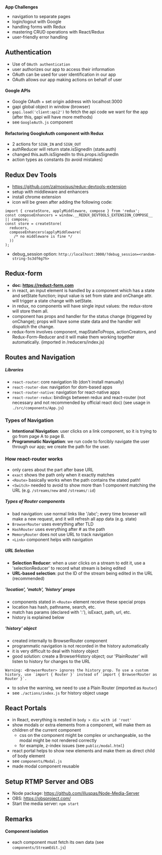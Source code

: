 **App Challenges**
- navigation to separate pages
- login/logout with Google
- handling forms with Redux
- mastering CRUD operations with React/Redux
- user-friendly error handling

## Authentication

- Use of `OAuth authentication`
- user authorizes our app to access their information
- OAuth can be used for user identification in our app
- OAuth allows our app making actions on behalf of user


#### Google APIs

- Google OAuth + set origin address with localhost:3000
- gapi global object in window (browser)
- `gapi.load('client:api2')` to fetch the api code we want for the app (after this, gapi will have more methods) 
- see `GoogleAuth.js` component


#### Refactoring GoogleAuth component with Redux

- 2 actions for `SIGN_IN` and `SIGN_OUT`
- authReducer will return state.isSignedIn (state.auth)
- changed this.auth.isSignedIn to this.props.isSignedIn
- action types as constants (to avoid mistakes)


## Redux Dev Tools
- https://github.com/zalmoxisus/redux-devtools-extension
- setup with middleware and enhancers
- install chrome extension
- icon will be green after adding the following code:
```
import { createStore, applyMiddleware, compose } from 'redux';
const composeEnhancers = window.__REDUX_DEVTOOLS_EXTENSION_COMPOSE__ || compose;
const store = createStore(
  reducers,
  composeEnhancers(applyMiddleware(
    /* no middleware is fine */
  ))
);
```
- debug_session option: `http://localhost:3000/?debug_session=<random-string-5s3df6g7h>`


## Redux-form
- **doc: https://reduct-form.com**
- in react, an input element is handled by a component which has a state and setState function; input value is set from state and onChange attr. will trigger a state change with setState.
- in redux, no components will have single input values: the redux-store will store them all.
- component has props and handler for the status change (triggered by onChange); props will have some state data and the handler will dispatch the change.
- redux-form involves component, mapStateToProps, actionCreators, and Redux-Form-Reducer and it will make them working together automatically. (imported in /reducers/index.js)


## Routes and Navigation

##### Libraries
- `react-router`: core navigation lib (don't install manually)
- `react-router-dom`: navigation for dom-based apps
- `react-router-native`: navigation for react-native apps
- `react-router-redux`: bindings between redux and react-router (not necessary and not recommended by official react doc)
(see usage in `./src/components/App.js`)

### Types of Navigation
- **Intentional Navigation**: user clicks on a link component, so it is trying to go from page A to page B.
- **Programmatic Navigation**: we run code to forcibly navigate the user through our app; we create the path for the user.

### How react-router works

- only cares about the part after base URL
- `exact` shows the path only when it exactly matches
- `<Route>` basically works when the path contains the stated path!
- `<Switch>` needed to avoid to show more than 1 component matching the URL (e.g. `/streams/new` and `/streams/:id`)

##### Types of Router components

- bad navigation: use normal links like '/abc'; every time browser will make a new request, and it will refresh all app data (e.g. state)
- `BrowserRouter` uses everything after TLD
- `HashRouter` uses everything after # as the path
- `MemoryRouter` does not use URL to track navigation
- `<Link>` component helps with navigation

##### URL Selection
- **Selection Reducer**: when a user clicks on a stream to edit it, use a 'selectionReducer' to record what stream is being edited
- **URL-based selection**: put the ID of the stream being edited in the URL (recommended)

##### 'location', 'match', 'history' props
- components stated in `<Route>` element receive these special props
- location has hash, pathname, search, etc.
- match has params (declared with ':'), isExact, path, url, etc. 
- history is explained below

##### 'history' object
- created internally to BrowserRouter component
- programmatic navigation is not recorded in the history automatically
- it is very difficult to deal with history object
- good solution: create a BrowserHistory object; our 'PlainRouter' will listen to history for changes to the URL 
```
Warning: <BrowserRouter> ignores the history prop. To use a custom history, use `import { Router }` instead of `import { BrowserRouter as Router }`.
```
- to solve the warning, we need to use a Plain Router (imported as `Router`)
- see `./actions/index.js` for history object usage


## React Portals
- in React, everything is nested in `body > div with id 'root'`
- show modals or extra elements from a component, will make them as children of the current component
    - css on the component might be complex or unchangeable, so the modal might be not rendered correctly
    - for example, z-index issues (see `public/modal.html`)
- react portal helps to show new elements and make them as direct child of body element
- see `components/Modal.js`
- made modal component reusable


## Setup RTMP Server and OBS

- Node package: https://github.com/illuspas/Node-Media-Server
- OBS: https://obsproject.com/
- Start the media server: `npm start`




## Remarks

#### Component isolation
- each component must fetch its own data (see `components/StreamEdit.js`) 
